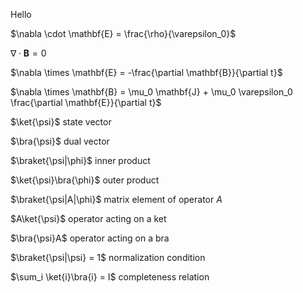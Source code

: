Hello

$\nabla \cdot \mathbf{E} = \frac{\rho}{\varepsilon_0}$

$\nabla \cdot \mathbf{B} = 0$

$\nabla \times \mathbf{E} = -\frac{\partial \mathbf{B}}{\partial t}$

$\nabla \times \mathbf{B} = \mu_0 \mathbf{J} + \mu_0 \varepsilon_0 \frac{\partial \mathbf{E}}{\partial t}$

$\ket{\psi}$ state vector

$\bra{\psi}$ dual vector

$\braket{\psi|\phi}$ inner product

$\ket{\psi}\bra{\phi}$ outer product

$\braket{\psi|A|\phi}$ matrix element of operator $A$

$A\ket{\psi}$ operator acting on a ket

$\bra{\psi}A$ operator acting on a bra

$\braket{\psi|\psi} = 1$ normalization condition

$\sum_i \ket{i}\bra{i} = I$ completeness relation

